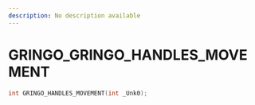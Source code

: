 ```yaml
---
description: No description available 
---
```


# GRINGO\_GRINGO_HANDLES_MOVEMENT

```cpp
int GRINGO_HANDLES_MOVEMENT(int _Unk0);
```